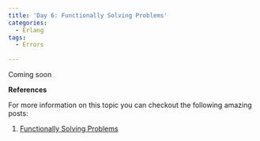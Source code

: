 ```yaml
---
title: 'Day 6: Functionally Solving Problems'
categories:
  - Erlang
tags:
  - Errors
  
---
```

Coming soon 

**References**

  For more information on this topic you can checkout the following amazing posts:
1. [Functionally Solving Problems](https://learnyousomeerlang.com/functionally-solving-problems)


